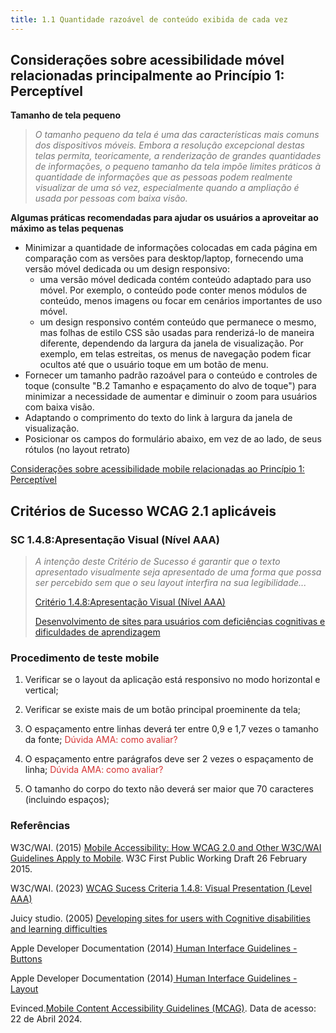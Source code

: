 ```yaml
---
title: 1.1 Quantidade razoável de conteúdo exibida de cada vez
---
```


## Considerações sobre acessibilidade móvel relacionadas principalmente ao Princípio 1: Perceptível

**Tamanho de tela pequeno**
>
><font color="757575">*O tamanho pequeno da tela é uma das características mais comuns dos dispositivos móveis. Embora a resolução excepcional destas telas permita, teoricamente, a renderização de grandes quantidades de informações, o pequeno tamanho da tela impõe limites práticos à quantidade de informações que as pessoas podem realmente visualizar de uma só vez, especialmente quando a ampliação é usada por pessoas com baixa visão.*</font>

**Algumas práticas recomendadas para ajudar os usuários a aproveitar ao máximo as telas pequenas**

- Minimizar a quantidade de informações colocadas em cada página em comparação com as versões para desktop/laptop, fornecendo uma versão móvel dedicada ou um design responsivo:
    - uma versão móvel dedicada contém conteúdo adaptado para uso móvel. Por exemplo, o conteúdo pode conter menos módulos de conteúdo, menos imagens ou focar em cenários importantes de uso móvel.
    - um design responsivo contém conteúdo que permanece o mesmo, mas folhas de estilo CSS são usadas para renderizá-lo de maneira diferente, dependendo da largura da janela de visualização. Por exemplo, em telas estreitas, os menus de navegação podem ficar ocultos até que o usuário toque em um botão de menu.
- Fornecer um tamanho padrão razoável para o conteúdo e controles de toque (consulte "B.2 Tamanho e espaçamento do alvo de toque") para minimizar a necessidade de aumentar e diminuir o zoom para usuários com baixa visão.
- Adaptando o comprimento do texto do link à largura da janela de visualização.
- Posicionar os campos do formulário abaixo, em vez de ao lado, de seus rótulos (no layout retrato)

[Considerações sobre acessibilidade mobile relacionadas ao Princípio 1: Perceptível](https://www.w3.org/TR/mobile-accessibility-mapping/#small-screen-size)

## Critérios de Sucesso WCAG 2.1 aplicáveis

### SC 1.4.8:Apresentação Visual (Nível AAA)
><font color="757575">*A intenção deste Critério de Sucesso é garantir que o texto apresentado visualmente seja apresentado de uma forma que possa ser percebido sem que o seu layout interfira na sua legibilidade...*</font>
>
> [Critério 1.4.8:Apresentação Visual (Nível AAA)](https://www.w3.org/WAI/WCAG21/Understanding/visual-presentation)
>
> [Desenvolvimento de sites para usuários com deficiências cognitivas e dificuldades de aprendizagem](https://juicystudio.com/article/cognitive-impairment.php)

### Procedimento de teste mobile

1. Verificar se o layout da aplicação está responsivo no modo horizontal e vertical;

2. Verificar se existe mais de um botão principal proeminente da tela;

3. O espaçamento entre linhas deverá ter entre 0,9 e 1,7 vezes o tamanho da fonte; <font color="D53434">Dúvida AMA: como avaliar?</font>

4. O espaçamento entre parágrafos deve ser 2 vezes o espaçamento de linha;  <font color="D53434">Dúvida AMA: como avaliar?</font>

5. O tamanho do corpo do texto não deverá ser maior que 70 caracteres (incluindo espaços);



### Referências

W3C/WAI. (2015) [Mobile Accessibility: How WCAG 2.0 and Other W3C/WAI Guidelines Apply to Mobile](https://www.w3.org/TR/mobile-accessibility-mapping/#small-screen-size). W3C First Public Working Draft 26 February 2015.

W3C/WAI. (2023) [WCAG Sucess Criteria 1.4.8: Visual Presentation (Level AAA)](https://www.w3.org/TR/mobile-accessibility-mapping/#small-screen-size)

Juicy studio. (2005) [Developing sites for users with Cognitive disabilities and learning difficulties](https://www.w3.org/TR/mobile-accessibility-mapping/#small-screen-size)

Apple Developer Documentation (2014)[ Human Interface Guidelines - Buttons](https://developer.apple.com/design/human-interface-guidelines/buttons)

Apple Developer Documentation (2014)[ Human Interface Guidelines - Layout](https://developer.apple.com/design/human-interface-guidelines/buttons)

Evinced.[Mobile Content Accessibility Guidelines (MCAG)](https://getevinced.github.io/mcag/). Data de acesso: 22 de Abril 2024.


